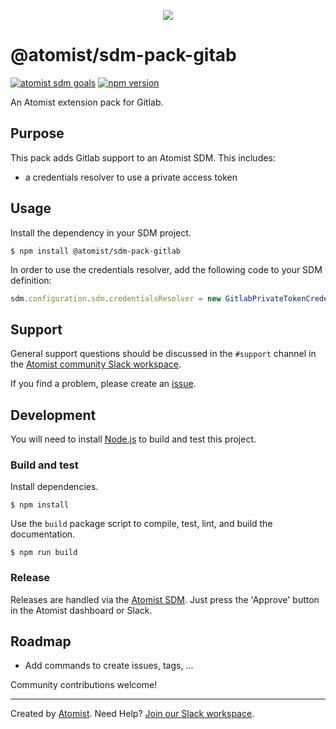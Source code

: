 <p align="center">
  <img src="https://images.atomist.com/sdm/SDM-Logo-Dark.png">
</p>

# @atomist/sdm-pack-gitab

[![atomist sdm goals](http://badge.atomist.com/T29E48P34/atomist/sdm-pack-gitlab/ab056b07-b484-40a2-b656-44b8c4e9b327)](https://app.atomist.com/workspace/T29E48P34)
[![npm version](https://img.shields.io/npm/v/@atomist/sdm-pack-gitlab.svg)](https://www.npmjs.com/package/@atomist/sdm-pack-gitlab)

An Atomist extension pack for Gitlab.

[atomist-doc]: https://docs.atomist.com/ (Atomist Documentation)

## Purpose

This pack adds Gitlab support to an Atomist SDM. This includes:

- a credentials resolver to use a private access token

## Usage

Install the dependency in your SDM project.

```
$ npm install @atomist/sdm-pack-gitlab
```

In order to use the credentials resolver, add the following code to your SDM definition:

```typescript
sdm.configuration.sdm.credentialsResolver = new GitlabPrivateTokenCredentialsResolver();
```


## Support

General support questions should be discussed in the `#support`
channel in the [Atomist community Slack workspace][slack].

If you find a problem, please create an [issue][].

[issue]: https://github.com/atomist/sdm-pack-gitlab/issues

## Development

You will need to install [Node.js][node] to build and test this project.

[node]: https://nodejs.org/ (Node.js)

### Build and test

Install dependencies.

```
$ npm install
```

Use the `build` package script to compile, test, lint, and build the
documentation.

```
$ npm run build
```

### Release

Releases are handled via the [Atomist SDM][atomist-sdm].  Just press
the 'Approve' button in the Atomist dashboard or Slack.

[atomist-sdm]: https://github.com/atomist/atomist-sdm (Atomist Software Delivery Machine)

## Roadmap

- Add commands to create issues, tags, ...

Community contributions welcome!

---

Created by [Atomist][atomist].
Need Help?  [Join our Slack workspace][slack].

[atomist]: https://atomist.com/ (Atomist - How Teams Deliver Software)
[slack]: https://join.atomist.com/ (Atomist Community Slack)
